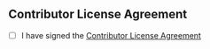 ## Contributor License Agreement

- [ ] I have signed the [Contributor License Agreement](https://github.com/svenssonjoel/lispbm/issues/51)
